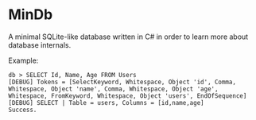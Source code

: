# MinDb 

A minimal SQLite-like database written in C# in order to learn more about database internals.

Example:
```
db > SELECT Id, Name, Age FROM Users
[DEBUG] Tokens = [SelectKeyword, Whitespace, Object 'id', Comma, Whitespace, Object 'name', Comma, Whitespace, Object 'age', Whitespace, FromKeyword, Whitespace, Object 'users', EndOfSequence]
[DEBUG] SELECT | Table = users, Columns = [id,name,age]
Success.
```